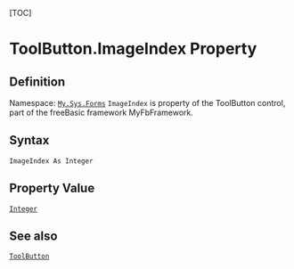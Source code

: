 [TOC]
# ToolButton.ImageIndex Property

## Definition
Namespace: [`My.Sys.Forms`](My.Sys.Forms.md)
`ImageIndex` is property of the ToolButton control, part of the freeBasic framework MyFbFramework.
## Syntax
```freeBasic
ImageIndex As Integer
```
## Property Value
[`Integer`]("https://www.freebasic.net/wiki/KeyPgInteger")
## See also
[`ToolButton`](ToolButton.md)
